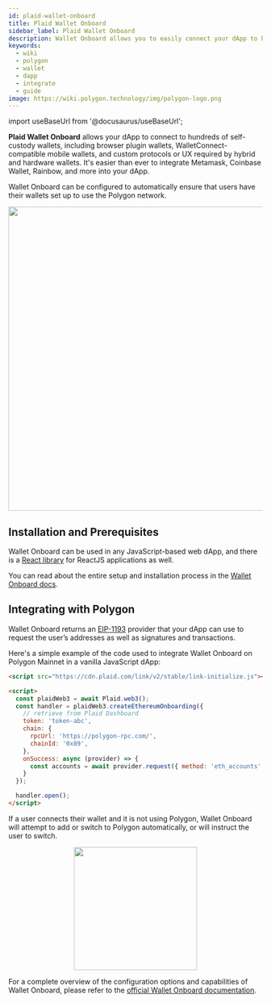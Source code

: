 ```yaml
---
id: plaid-wallet-onboard
title: Plaid Wallet Onboard
sidebar_label: Plaid Wallet Onboard
description: Wallet Onboard allows you to easily connect your dApp to hundreds of self-custody wallets.
keywords:
  - wiki
  - polygon
  - wallet
  - dapp
  - integrate
  - guide
image: https://wiki.polygon.technology/img/polygon-logo.png
---
```


import useBaseUrl from '@docusaurus/useBaseUrl';

**Plaid Wallet Onboard** allows your dApp to connect to hundreds of self-custody wallets, including browser plugin wallets, WalletConnect-compatible mobile wallets, and custom protocols or UX required by hybrid and hardware wallets. It's easier than ever to integrate Metamask, Coinbase Wallet, Rainbow, and more into your dApp.

Wallet Onboard can be configured to automatically ensure that users have their wallets set up to use the Polygon network.

<div align="center">
<img width="603" src={useBaseUrl("img/plaid-wallet-onboard/splash.png")} />
</div>

## Installation and Prerequisites

Wallet Onboard can be used in any JavaScript-based web dApp, and there is a [React library](https://github.com/plaid/react-plaid-link#usage-with-wallet-onboard) for ReactJS applications as well.

You can read about the entire setup and installation process in the [Wallet Onboard docs](https://plaid.com/docs/wallet-onboard/add-to-app/#enable-wallet-onboard-and-retrieve-a-link-token).

## Integrating with Polygon

Wallet Onboard returns an [EIP-1193](https://eips.ethereum.org/EIPS/eip-1193) provider that your dApp can use to request the user’s addresses as well as signatures and transactions.

Here's a simple example of the code used to integrate Wallet Onboard on Polygon Mainnet in a vanilla JavaScript dApp:

```html
<script src="https://cdn.plaid.com/link/v2/stable/link-initialize.js"></script>

<script>
  const plaidWeb3 = await Plaid.web3();
  const handler = plaidWeb3.createEthereumOnboarding({
    // retrieve from Plaid Dashboard
    token: 'token-abc',
    chain: {
      rpcUrl: 'https://polygon-rpc.com/',
      chainId: '0x89',
    },
    onSuccess: async (provider) => {
      const accounts = await provider.request({ method: 'eth_accounts' });
    }
  });

  handler.open();
</script>
```

If a user connects their wallet and it is not using Polygon, Wallet Onboard will attempt to add or switch to Polygon automatically, or will instruct the user to switch.

<div align="center">
<img width="244" src={useBaseUrl("img/plaid-wallet-onboard/switch.png")} />
</div>

For a complete overview of the configuration options and capabilities of Wallet Onboard, please refer to the [official Wallet Onboard documentation](https://plaid.com/docs/wallet-onboard/).
